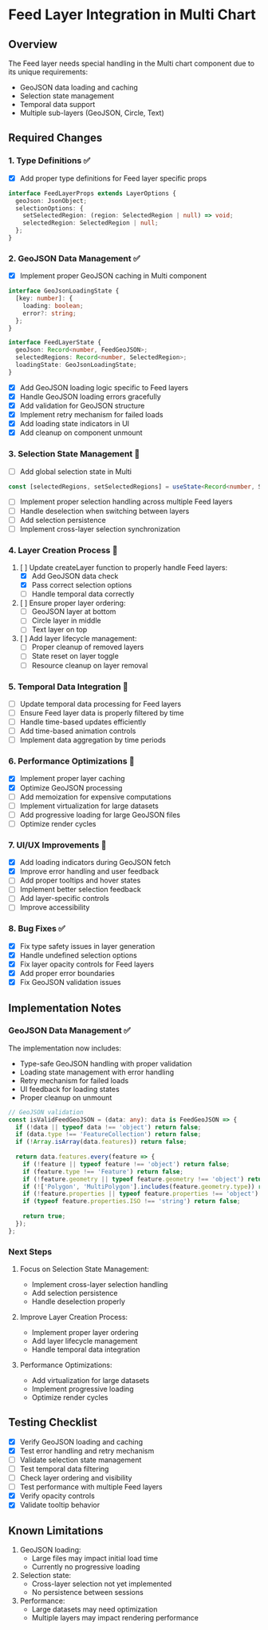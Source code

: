 # Feed Layer Integration in Multi Chart

## Overview
The Feed layer needs special handling in the Multi chart component due to its unique requirements:
- GeoJSON data loading and caching
- Selection state management
- Temporal data support
- Multiple sub-layers (GeoJSON, Circle, Text)

## Required Changes

### 1. Type Definitions ✅
- [x] Add proper type definitions for Feed layer specific props
```typescript
interface FeedLayerProps extends LayerOptions {
  geoJson: JsonObject;
  selectionOptions: {
    setSelectedRegion: (region: SelectedRegion | null) => void;
    selectedRegion: SelectedRegion | null;
  };
}
```

### 2. GeoJSON Data Management ✅
- [x] Implement proper GeoJSON caching in Multi component
```typescript
interface GeoJsonLoadingState {
  [key: number]: {
    loading: boolean;
    error?: string;
  };
}

interface FeedLayerState {
  geoJson: Record<number, FeedGeoJSON>;
  selectedRegions: Record<number, SelectedRegion>;
  loadingState: GeoJsonLoadingState;
}
```
- [x] Add GeoJSON loading logic specific to Feed layers
- [x] Handle GeoJSON loading errors gracefully
- [x] Add validation for GeoJSON structure
- [x] Implement retry mechanism for failed loads
- [x] Add loading state indicators in UI
- [x] Add cleanup on component unmount

### 3. Selection State Management 🚧
- [ ] Add global selection state in Multi
```typescript
const [selectedRegions, setSelectedRegions] = useState<Record<number, SelectedRegion>>({});
```
- [ ] Implement proper selection handling across multiple Feed layers
- [ ] Handle deselection when switching between layers
- [ ] Add selection persistence
- [ ] Implement cross-layer selection synchronization

### 4. Layer Creation Process 🚧
1. [ ] Update createLayer function to properly handle Feed layers:
   - [x] Add GeoJSON data check
   - [x] Pass correct selection options
   - [ ] Handle temporal data correctly
2. [ ] Ensure proper layer ordering:
   - [ ] GeoJSON layer at bottom
   - [ ] Circle layer in middle
   - [ ] Text layer on top
3. [ ] Add layer lifecycle management:
   - [ ] Proper cleanup of removed layers
   - [ ] State reset on layer toggle
   - [ ] Resource cleanup on layer removal

### 5. Temporal Data Integration 🚧
- [ ] Update temporal data processing for Feed layers
- [ ] Ensure Feed layer data is properly filtered by time
- [ ] Handle time-based updates efficiently
- [ ] Add time-based animation controls
- [ ] Implement data aggregation by time periods

### 6. Performance Optimizations 🚧
- [x] Implement proper layer caching
- [x] Optimize GeoJSON processing
- [ ] Add memoization for expensive computations
- [ ] Implement virtualization for large datasets
- [ ] Add progressive loading for large GeoJSON files
- [ ] Optimize render cycles

### 7. UI/UX Improvements 🚧
- [x] Add loading indicators during GeoJSON fetch
- [x] Improve error handling and user feedback
- [ ] Add proper tooltips and hover states
- [ ] Implement better selection feedback
- [ ] Add layer-specific controls
- [ ] Improve accessibility

### 8. Bug Fixes ✅
- [x] Fix type safety issues in layer generation
- [x] Handle undefined selection options
- [x] Fix layer opacity controls for Feed layers
- [x] Add proper error boundaries
- [x] Fix GeoJSON validation issues

## Implementation Notes

### GeoJSON Data Management ✅
The implementation now includes:
- Type-safe GeoJSON handling with proper validation
- Loading state management with error handling
- Retry mechanism for failed loads
- UI feedback for loading states
- Proper cleanup on unmount

```typescript
// GeoJSON validation
const isValidFeedGeoJSON = (data: any): data is FeedGeoJSON => {
  if (!data || typeof data !== 'object') return false;
  if (data.type !== 'FeatureCollection') return false;
  if (!Array.isArray(data.features)) return false;
  
  return data.features.every(feature => {
    if (!feature || typeof feature !== 'object') return false;
    if (feature.type !== 'Feature') return false;
    if (!feature.geometry || typeof feature.geometry !== 'object') return false;
    if (!['Polygon', 'MultiPolygon'].includes(feature.geometry.type)) return false;
    if (!feature.properties || typeof feature.properties !== 'object') return false;
    if (typeof feature.properties.ISO !== 'string') return false;
    
    return true;
  });
};
```

### Next Steps
1. Focus on Selection State Management:
   - Implement cross-layer selection handling
   - Add selection persistence
   - Handle deselection properly

2. Improve Layer Creation Process:
   - Implement proper layer ordering
   - Add layer lifecycle management
   - Handle temporal data integration

3. Performance Optimizations:
   - Add virtualization for large datasets
   - Implement progressive loading
   - Optimize render cycles

## Testing Checklist
- [x] Verify GeoJSON loading and caching
- [x] Test error handling and retry mechanism
- [ ] Validate selection state management
- [ ] Test temporal data filtering
- [ ] Check layer ordering and visibility
- [ ] Test performance with multiple Feed layers
- [x] Verify opacity controls
- [x] Validate tooltip behavior

## Known Limitations
1. GeoJSON loading:
   - Large files may impact initial load time
   - Currently no progressive loading
2. Selection state:
   - Cross-layer selection not yet implemented
   - No persistence between sessions
3. Performance:
   - Large datasets may need optimization
   - Multiple layers may impact rendering performance 